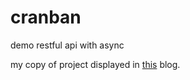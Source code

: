 # cranban
demo restful api with async

my copy of project displayed in [this](https://github.com/pretzelhammer/rust-blog/) blog.
